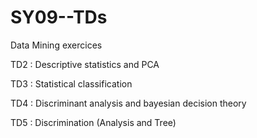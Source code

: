 # SY09--TDs
Data Mining exercices

TD2 : Descriptive statistics and PCA

TD3 : Statistical classification

TD4 : Discriminant analysis and bayesian decision theory

TD5 : Discrimination (Analysis and Tree)
